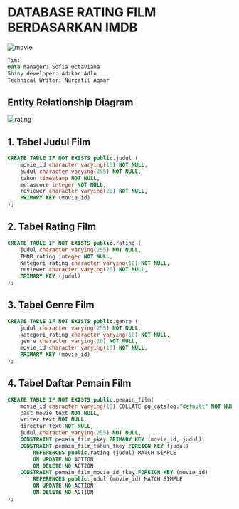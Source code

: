 # DATABASE RATING FILM BERDASARKAN IMDB 
![movie](https://user-images.githubusercontent.com/125889903/220244275-5e26e547-c6f1-4e5a-ae71-779bac691ed6.png)

```sql
Tim:
Data manager: Sofia Octaviana
Shiny developer: Adzkar Adlu 
Technical Writer: Nurzatil Aqmar
```

## Entity Relationship Diagram

![rating](https://user-images.githubusercontent.com/125889903/220243151-8edb3b13-5a3f-4362-871e-053fc1255282.png)



## 1. Tabel Judul Film
```sql 
CREATE TABLE IF NOT EXISTS public.judul (
    movie_id character varying(10) NOT NULL,
    judul character varying(255) NOT NULL,
    tahun timestamp NOT NULL,
    metascore integer NOT NULL,
    reviewer character varying(20) NOT NULL,
    PRIMARY KEY (movie_id)
);
```

## 2. Tabel Rating Film 
```sql
CREATE TABLE IF NOT EXISTS public.rating (
    judul character varying(255) NOT NULL,
    IMDB_rating integer NOT NULL,
    Kategori_rating character varying(10) NOT NULL,
    reviewer character varying(20) NOT NULL,
    PRIMARY KEY (judul)
);
```

## 3. Tabel Genre Film
```sql
CREATE TABLE IF NOT EXISTS public.genre (
    judul character varying(255) NOT NULL,
    kategori_rating character varying(10) NOT NULL,
    genre character varying(10) NOT NULL,
    movie_id character varying(10) NOT NULL,
    PRIMARY KEY (movie_id)
);
```

## 4. Tabel Daftar Pemain Film
```sql
CREATE TABLE IF NOT EXISTS public.pemain_film(
    movie_id character varying(10) COLLATE pg_catalog."default" NOT NULL,
    cast_movie text NOT NULL,
    writer text NOT NULL,
    directur text NOT NULL,
	judul character varying(255) NOT NULL,
    CONSTRAINT pemain_film_pkey PRIMARY KEY (movie_id, judul),
    CONSTRAINT pemain_film_tahun_fkey FOREIGN KEY (judul)
        REFERENCES public.rating (judul) MATCH SIMPLE
        ON UPDATE NO ACTION
        ON DELETE NO ACTION,
    CONSTRAINT pemain_film_movie_id_fkey FOREIGN KEY (movie_id)
        REFERENCES public.judul (movie_id) MATCH SIMPLE
        ON UPDATE NO ACTION
        ON DELETE NO ACTION
);
```
